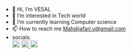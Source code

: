 - 👋 Hi, I’m VESAL
- 👀 I’m interested in Tech world
- 🌱 I’m currently learning Computer science 
- 📫 How to reach me Mahdijafari.v@gmail.com
- socials: <div style='desplay: flex;'> <a href='https://instagram.com/ivesal._'><img width='20' src='http://dmit.business/instagram.svg'/></a> <a href='https://twitter.com/ivesal1'> <img width='20' src='http://dmit.business/twitter.svg'/> </a> <a href='https://www.linkedin.com/in/mahdi-jafari-036401220/'> <img width='20' src='http://dmit.business/linkedin.svg'/> </a></div>

<!---
ivesal1/ivesal1 is a ✨ special ✨ repository because its `README.md` (this file) appears on your GitHub profile.
You can click the Preview link to take a look at your changes.
--->
